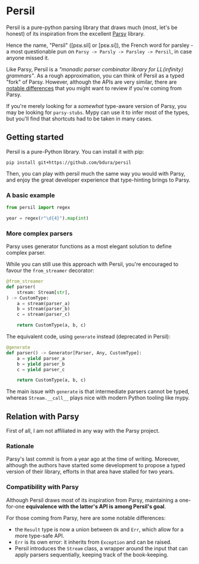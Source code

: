 # Persil

Persil is a pure-python parsing library that draws much (most, let's be honest)
of its inspiration from the excellent [Parsy](https://github.com/python-parsy/parsy) library.

Hence the name, "Persil" ([pɛʁ.sil] or [pɛʁ.si]), the French word for parsley
-a most questionable pun on `Parsy -> Parsly -> Parsley -> Persil`,
in case anyone missed it.

Like Parsy, Persil is a _"monadic parser combinator library for LL(infinity) grammars"_.
As a rough approximation, you can think of Persil as a typed "fork" of Parsy.
However, although the APIs are very similar, there are [notable differences](#compatibility-with-parsy)
that you might want to review if you're coming from Parsy.

If you're merely looking for a _somewhat_ type-aware version of Parsy, you may be looking for
`parsy-stubs`. Mypy can use it to infer most of the types, but you'll find that
shortcuts had to be taken in many cases.

## Getting started

Persil is a pure-Python library. You can install it with pip:

```shell
pip install git+https://github.com/bdura/persil
```

Then, you can play with persil much the same way you would with Parsy,
and enjoy the great developer experience that type-hinting brings to Parsy.

### A basic example

```python
from persil import regex

year = regex(r"\d{4}").map(int)
```

### More complex parsers

Parsy uses generator functions as a most elegant solution to define complex parser.

While you can still use this approach with Persil, you're encouraged to favour
the `from_streamer` decorator:

```python
@from_streamer
def parser(
    stream: Stream[str],
) -> CustomType:
    a = stream(parser_a)
    b = stream(parser_b)
    c = stream(parser_c)

    return CustomType(a, b, c)
```

The equivalent code, using `generate` instead (deprecated in Persil):

```python
@generate
def parser() -> Generator[Parser, Any, CustomType]:
    a = yield parser_a
    b = yield parser_b
    c = yield parser_c

    return CustomType(a, b, c)
```

The main issue with `generate` is that intermediate parsers cannot be typed,
whereas `Stream.__call__` plays nice with modern Python tooling like mypy.

## Relation with Parsy

First of all, I am not affiliated in any way with the Parsy project.

### Rationale

Parsy's last commit is from a year ago at the time of writing. Moreover, although the authors
have started some development to propose a typed version of their library, efforts
in that area have stalled for two years.

### Compatibility with Parsy

Although Persil draws most of its inspiration from Parsy, maintaining a one-for-one
**equivalence with the latter's API is among Persil's goal**.

For those coming from Parsy, here are some notable differences:

- the `Result` type is now a union between `Ok` and `Err`, which allow for a more type-safe API.
- `Err` is its own error: it inherits from `Exception` and can be raised.
- Persil introduces the `Stream` class, a wrapper around the input that can apply parsers sequentially,
  keeping track of the book-keeping.
